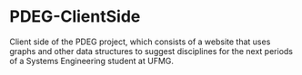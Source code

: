 # PDEG-ClientSide
Client side of the PDEG project, which consists of a website that uses graphs and other data structures to suggest disciplines for the next periods of a Systems Engineering student at UFMG.

